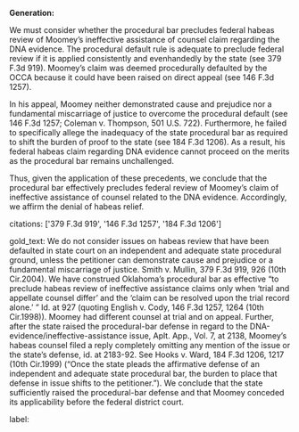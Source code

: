 **Generation:**

We must consider whether the procedural bar precludes federal habeas review of Moomey’s ineffective assistance of counsel claim regarding the DNA evidence. The procedural default rule is adequate to preclude federal review if it is applied consistently and evenhandedly by the state (see 379 F.3d 919). Moomey’s claim was deemed procedurally defaulted by the OCCA because it could have been raised on direct appeal (see 146 F.3d 1257).

In his appeal, Moomey neither demonstrated cause and prejudice nor a fundamental miscarriage of justice to overcome the procedural default (see 146 F.3d 1257; Coleman v. Thompson, 501 U.S. 722). Furthermore, he failed to specifically allege the inadequacy of the state procedural bar as required to shift the burden of proof to the state (see 184 F.3d 1206). As a result, his federal habeas claim regarding DNA evidence cannot proceed on the merits as the procedural bar remains unchallenged.

Thus, given the application of these precedents, we conclude that the procedural bar effectively precludes federal review of Moomey’s claim of ineffective assistance of counsel related to the DNA evidence. Accordingly, we affirm the denial of habeas relief.

citations: ['379 F.3d 919', '146 F.3d 1257', '184 F.3d 1206']

gold_text: We do not consider issues on habeas review that have been defaulted in state court on an independent and adequate state procedural ground, unless the petitioner can demonstrate cause and prejudice or a fundamental miscarriage of justice. Smith v. Mullin, 379 F.3d 919, 926 (10th Cir.2004). We have construed Oklahoma’s procedural bar as effective “to preclude habeas review of ineffective assistance claims only when ‘trial and appellate counsel differ’ and the ‘claim can be resolved upon the trial record alone.’ ” Id. at 927 (quoting English v. Cody, 146 F.3d 1257, 1264 (10th Cir.1998)). Moomey had different counsel at trial and on appeal. Further, after the state raised the procedural-bar defense in regard to the DNA-evidence/ineffective-assistance issue, Aplt. App., Vol. 7, at 2138, Moomey’s habeas counsel filed a reply completely omitting any mention of the issue or the state’s defense, id. at 2183-92. See Hooks v. Ward, 184 F.3d 1206, 1217 (10th Cir.1999) (“Once the state pleads the affirmative defense of an independent and adequate state procedural bar, the burden to place that defense in issue shifts to the petitioner.”). We conclude that the state sufficiently raised the procedural-bar defense and that Moomey conceded its applicability before the federal district court.

label: 